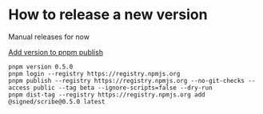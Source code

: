 # How to release a new version

Manual releases for now

[Add version to pnpm publish](https://github.com/pnpm/pnpm/issues/2168)

```
pnpm version 0.5.0 
pnpm login --registry https://registry.npmjs.org
pnpm publish --registry https://registry.npmjs.org --no-git-checks --access public --tag beta --ignore-scripts=false --dry-run 
pnpm dist-tag --registry https://registry.npmjs.org add @signed/scribe@0.5.0 latest
```
